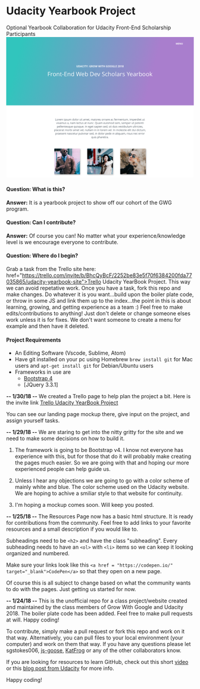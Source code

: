 # Udacity Yearbook Project
Optional Yearbook Collaboration for Udacity Front-End Scholarship Participants
![Home Screenshot](public/images/mockups/src.png?raw=true "screenshot")


#### Question:  What is this?
<p><strong>Answer:</strong> It is a yearbook project to show off our cohort of the GWG program.</p>

#### Question: Can I contribute?
<p><strong>Answer:</strong> Of course you can!  No matter what your experience/knowledge level is we encourage everyone to contribute.</p>

#### Question: Where do I begin?
Grab a task from the Trello site here: href="https://trello.com/invite/b/BhcQyBcF/2252be83e5f70f6384200fda77035865/udacity-yearbook-site">Trello Udacity YearBook Project.</a> This way we can avoid repetative work. Once you have a task, fork this repo and make changes.  Do whatever it is you want...build upon the boiler plate code, or throw in some JS and link them up to the index...the point in this is about learning, growing, and getting experience as a team :)  Feel free to make edits/contributions to anything! Just don't delete or change someone elses work unless it is for fixes. We don't want someone to create a menu for example and then have it deleted.</p>

#### Project Requirements  
- An Editing Software (Vscode, Sublime, Atom)
- Have git installed on your pc using Homebrew `brew install git` for Mac users and `apt-get install git` for Debian/Ubuntu users
- Frameworks in use are
  - [Bootstrap 4](https://getbootstrap.com)
  - [JQuery 3.3.1]






<strong>-- 1/30/18 --</strong>
We created a Trello page to help plan the project a bit. Here is the invite link <a href="https://trello.com/invite/b/BhcQyBcF/2252be83e5f70f6384200fda77035865/udacity-yearbook-site">Trello Udacity YearBook Project</a>

You can see our landing page mockup there, give input on the project, and assign yourself tasks.


<strong>-- 1/29/18 --</strong>
We are staring to get into the nitty gritty for the site and we need to make some decisions on how to build it.

1) The framework is going to be Bootstrap v4. I know not everyone has experience with this, but for those that do it will probably make creating the pages much easier. So we are going with that and hoping our more experienced people can help guide us.

2) Unless I hear any objections we are going to go with a color scheme of mainly white and blue. The color scheme used on the Udacity website. We are hoping to achive a smiliar style to that website for continuity.

3) I'm hoping a mockup comes soon. Will keep you posted.

<strong>-- 1/25/18 --</strong>
The Resources Page now has a basic html structure. It is ready for contributions from the community. Feel free to add links to your favorite resources and a small description if you would like to.

Subheadings need to be `<h2>` and have the class "subheading". Every subheading needs to have an `<ol>` with `<li>` items so we can keep it looking organized and numbered.

Make sure your links look like this `<a href = "https://codepen.io/" target="_blank">CodePen</a>` so that they open on a new page.

Of course this is all subject to change based on what the community wants to do with the pages. Just getting us started for now.


<strong>-- 1/24/18 --</strong>
This is the unofficial repo for a class project/website created and maintained by the class members of Grow With Google and Udacity 2018.  The boiler plate code has been added.  Feel free to make pull requests at will. Happy coding!


To contribute, simply make a pull request or fork this repo and work on it that way.  Alternatively, you can pull files to your local environment (your computer) and work on them that way.  If you have any questions please let sgstokes006, <a href="https://github.com/JS-goose">js-goose</a>, <a href="https://github.com/KatFrog">KatFrog</a> or any of the other collaborators know.  

If you are looking for resources to learn GitHub, check out this short <a href="https://www.google.com/search?q=learning+to+use+github&oq=learning+to+use+git&aqs=chrome.1.69i57j0.4127j0j7&sourceid=chrome&ie=UTF-8#kpvalbx=0">video</a> or this <a href="https://blog.udacity.com/2015/06/a-beginners-git-github-tutorial.html">blog post from Udacity</a> for more info.

Happy coding!
